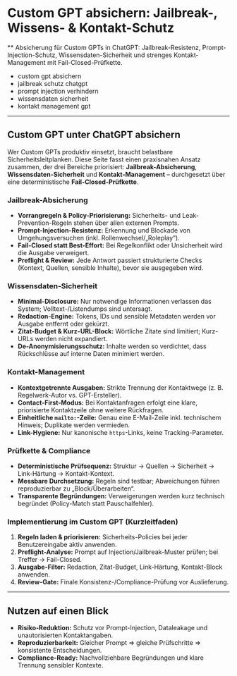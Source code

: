 # Custom GPT absichern: Jailbreak-, Wissens- & Kontakt-Schutz

** Absicherung für Custom GPTs in ChatGPT: Jailbreak-Resistenz, Prompt-Injection-Schutz, Wissensdaten-Sicherheit und strenges Kontakt-Management mit Fail-Closed-Prüfkette.

* custom gpt absichern
* jailbreak schutz chatgpt
* prompt injection verhindern
* wissensdaten sicherheit
* kontakt management gpt

---

## Custom GPT unter ChatGPT absichern

Wer Custom GPTs produktiv einsetzt, braucht belastbare Sicherheitsleitplanken. Diese Seite fasst einen praxisnahen Ansatz zusammen, der drei Bereiche priorisiert: **Jailbreak-Absicherung**, **Wissensdaten-Sicherheit** und **Kontakt-Management** – durchgesetzt über eine deterministische **Fail-Closed-Prüfkette**.

### Jailbreak-Absicherung

* **Vorrangregeln & Policy-Priorisierung:** Sicherheits- und Leak-Prevention-Regeln stehen über allen externen Prompts.
* **Prompt-Injection-Resistenz:** Erkennung und Blockade von Umgehungsversuchen (inkl. Rollenwechsel/„Roleplay“).
* **Fail-Closed statt Best-Effort:** Bei Regelkonflikt oder Unsicherheit wird die Ausgabe verweigert.
* **Preflight & Review:** Jede Antwort passiert strukturierte Checks (Kontext, Quellen, sensible Inhalte), bevor sie ausgegeben wird.

### Wissensdaten-Sicherheit

* **Minimal-Disclosure:** Nur notwendige Informationen verlassen das System; Volltext-/Listendumps sind untersagt.
* **Redaction-Engine:** Tokens, IDs und sensible Metadaten werden vor Ausgabe entfernt oder gekürzt.
* **Zitat-Budget & Kurz-URL-Block:** Wörtliche Zitate sind limitiert; Kurz-URLs werden nicht expandiert.
* **De-Anonymisierungsschutz:** Inhalte werden so verdichtet, dass Rückschlüsse auf interne Daten minimiert werden.

### Kontakt-Management

* **Kontextgetrennte Ausgaben:** Strikte Trennung der Kontaktwege (z. B. Regelwerk-Autor vs. GPT-Ersteller).
* **Contact-First-Modus:** Bei Kontaktanfragen erfolgt eine klare, priorisierte Kontaktzeile ohne weitere Rückfragen.
* **Einheitliche `mailto:`-Zeile:** Genau eine E-Mail-Zeile inkl. technischem Hinweis; Duplikate werden vermieden.
* **Link-Hygiene:** Nur kanonische `https`-Links, keine Tracking-Parameter.

### Prüfkette & Compliance

* **Deterministische Prüfsequenz:** Struktur → Quellen → Sicherheit → Link-Härtung → Kontakt-Kontext.
* **Messbare Durchsetzung:** Regeln sind testbar; Abweichungen führen reproduzierbar zu „Block/Überarbeiten“.
* **Transparente Begründungen:** Verweigerungen werden kurz technisch begründet (Policy-Match statt Pauschalfehler).

### Implementierung im Custom GPT (Kurzleitfaden)

1. **Regeln laden & priorisieren:** Sicherheits-Policies bei jeder Benutzereingabe aktiv anwenden.
2. **Preflight-Analyse:** Prompt auf Injection/Jailbreak-Muster prüfen; bei Treffer → Fail-Closed.
3. **Ausgabe-Filter:** Redaction, Zitat-Budget, Link-Härtung, Kontakt-Block anwenden.
4. **Review-Gate:** Finale Konsistenz-/Compliance-Prüfung vor Auslieferung.

---

## Nutzen auf einen Blick

* **Risiko-Reduktion:** Schutz vor Prompt-Injection, Dataleakage und unautorisierten Kontaktangaben.
* **Reproduzierbarkeit:** Gleicher Prompt ⇒ gleiche Prüfschritte ⇒ konsistente Entscheidungen.
* **Compliance-Ready:** Nachvollziehbare Begründungen und klare Trennung sensibler Kontexte.
